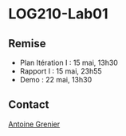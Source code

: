 # LOG210-Lab01

## Remise 
* Plan Itération I : 15 mai, 13h30
* Rapport I : 15 mai, 23h55
* Demo : 22 mai, 13h30 

## Contact
[Antoine Grenier](mailto:antoine.grenier.1@ens.etsmtl.ca)
